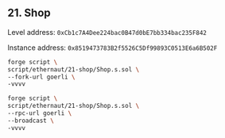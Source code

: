 ## 21. Shop

Level address: `0xCb1c7A4Dee224bac0B47d0bE7bb334bac235F842`

Instance address: `0x8519473783B2f5526C5Df99893C0513E6a6B502F`

```sh
forge script \
script/ethernaut/21-shop/Shop.s.sol \
--fork-url goerli \
-vvvv
```

```sh
forge script \
script/ethernaut/21-shop/Shop.s.sol \
--rpc-url goerli \
--broadcast \
-vvvv
```
